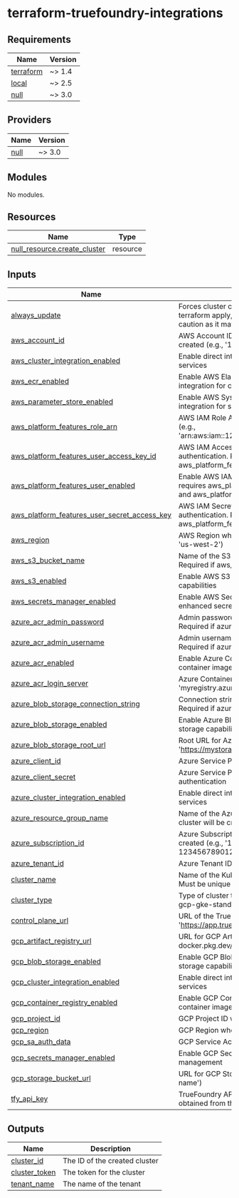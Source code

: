 # terraform-truefoundry-integrations

<!-- BEGIN_TF_DOCS -->
## Requirements

| Name | Version |
|------|---------|
| <a name="requirement_terraform"></a> [terraform](#requirement\_terraform) | ~> 1.4 |
| <a name="requirement_local"></a> [local](#requirement\_local) | ~> 2.5 |
| <a name="requirement_null"></a> [null](#requirement\_null) | ~> 3.0 |

## Providers

| Name | Version |
|------|---------|
| <a name="provider_null"></a> [null](#provider\_null) | ~> 3.0 |

## Modules

No modules.

## Resources

| Name | Type |
|------|------|
| [null_resource.create_cluster](https://registry.terraform.io/providers/hashicorp/null/latest/docs/resources/resource) | resource |

## Inputs

| Name | Description | Type | Default | Required |
|------|-------------|------|---------|:--------:|
| <a name="input_always_update"></a> [always\_update](#input\_always\_update) | Forces cluster configuration updates on every terraform apply, even without changes. Use with caution as it may cause unnecessary updates. | `bool` | `false` | no |
| <a name="input_aws_account_id"></a> [aws\_account\_id](#input\_aws\_account\_id) | AWS Account ID where the EKS cluster will be created (e.g., '123456789012') | `string` | `null` | no |
| <a name="input_aws_cluster_integration_enabled"></a> [aws\_cluster\_integration\_enabled](#input\_aws\_cluster\_integration\_enabled) | Enable direct integration with AWS EKS cluster services | `bool` | `true` | no |
| <a name="input_aws_ecr_enabled"></a> [aws\_ecr\_enabled](#input\_aws\_ecr\_enabled) | Enable AWS Elastic Container Registry (ECR) integration for container image storage | `bool` | `true` | no |
| <a name="input_aws_parameter_store_enabled"></a> [aws\_parameter\_store\_enabled](#input\_aws\_parameter\_store\_enabled) | Enable AWS Systems Manager Parameter Store integration for secret management | `bool` | `true` | no |
| <a name="input_aws_platform_features_role_arn"></a> [aws\_platform\_features\_role\_arn](#input\_aws\_platform\_features\_role\_arn) | AWS IAM Role ARN for role-based authentication (e.g., 'arn:aws:iam::123456789012:role/TrueFoundryRole') | `string` | `null` | no |
| <a name="input_aws_platform_features_user_access_key_id"></a> [aws\_platform\_features\_user\_access\_key\_id](#input\_aws\_platform\_features\_user\_access\_key\_id) | AWS IAM Access Key ID for user-based authentication. Required if aws\_platform\_features\_user\_enabled is true. | `string` | `null` | no |
| <a name="input_aws_platform_features_user_enabled"></a> [aws\_platform\_features\_user\_enabled](#input\_aws\_platform\_features\_user\_enabled) | Enable AWS IAM user-based authentication. If true, requires aws\_platform\_features\_user\_access\_key\_id and aws\_platform\_features\_user\_secret\_access\_key. | `bool` | `false` | no |
| <a name="input_aws_platform_features_user_secret_access_key"></a> [aws\_platform\_features\_user\_secret\_access\_key](#input\_aws\_platform\_features\_user\_secret\_access\_key) | AWS IAM Secret Access Key for user-based authentication. Required if aws\_platform\_features\_user\_enabled is true. | `string` | `null` | no |
| <a name="input_aws_region"></a> [aws\_region](#input\_aws\_region) | AWS Region where resources will be created (e.g., 'us-west-2') | `string` | `null` | no |
| <a name="input_aws_s3_bucket_name"></a> [aws\_s3\_bucket\_name](#input\_aws\_s3\_bucket\_name) | Name of the S3 bucket to use for cluster storage. Required if aws\_s3\_enabled is true. | `string` | `null` | no |
| <a name="input_aws_s3_enabled"></a> [aws\_s3\_enabled](#input\_aws\_s3\_enabled) | Enable AWS S3 integration for cluster storage capabilities | `bool` | `true` | no |
| <a name="input_aws_secrets_manager_enabled"></a> [aws\_secrets\_manager\_enabled](#input\_aws\_secrets\_manager\_enabled) | Enable AWS Secrets Manager integration for enhanced secrets management capabilities | `bool` | `false` | no |
| <a name="input_azure_acr_admin_password"></a> [azure\_acr\_admin\_password](#input\_azure\_acr\_admin\_password) | Admin password for Azure Container Registry. Required if azure\_acr\_enabled is true. | `string` | `null` | no |
| <a name="input_azure_acr_admin_username"></a> [azure\_acr\_admin\_username](#input\_azure\_acr\_admin\_username) | Admin username for Azure Container Registry. Required if azure\_acr\_enabled is true. | `string` | `null` | no |
| <a name="input_azure_acr_enabled"></a> [azure\_acr\_enabled](#input\_azure\_acr\_enabled) | Enable Azure Container Registry (ACR) integration for container image storage | `bool` | `true` | no |
| <a name="input_azure_acr_login_server"></a> [azure\_acr\_login\_server](#input\_azure\_acr\_login\_server) | Azure Container Registry login server URL (e.g., 'myregistry.azurecr.io') | `string` | `null` | no |
| <a name="input_azure_blob_storage_connection_string"></a> [azure\_blob\_storage\_connection\_string](#input\_azure\_blob\_storage\_connection\_string) | Connection string for Azure Storage Account. Required if azure\_blob\_storage\_enabled is true. | `string` | `null` | no |
| <a name="input_azure_blob_storage_enabled"></a> [azure\_blob\_storage\_enabled](#input\_azure\_blob\_storage\_enabled) | Enable Azure Blob Storage integration for cluster storage capabilities | `bool` | `true` | no |
| <a name="input_azure_blob_storage_root_url"></a> [azure\_blob\_storage\_root\_url](#input\_azure\_blob\_storage\_root\_url) | Root URL for Azure Storage Account (e.g., 'https://mystorageaccount.blob.core.windows.net') | `string` | `null` | no |
| <a name="input_azure_client_id"></a> [azure\_client\_id](#input\_azure\_client\_id) | Azure Service Principal Client ID for authentication | `string` | `null` | no |
| <a name="input_azure_client_secret"></a> [azure\_client\_secret](#input\_azure\_client\_secret) | Azure Service Principal Client Secret for authentication | `string` | `null` | no |
| <a name="input_azure_cluster_integration_enabled"></a> [azure\_cluster\_integration\_enabled](#input\_azure\_cluster\_integration\_enabled) | Enable direct integration with Azure AKS cluster services | `bool` | `true` | no |
| <a name="input_azure_resource_group_name"></a> [azure\_resource\_group\_name](#input\_azure\_resource\_group\_name) | Name of the Azure Resource Group where the AKS cluster will be created | `string` | `null` | no |
| <a name="input_azure_subscription_id"></a> [azure\_subscription\_id](#input\_azure\_subscription\_id) | Azure Subscription ID where the AKS cluster will be created (e.g., '12345678-1234-1234-1234-123456789012') | `string` | `null` | no |
| <a name="input_azure_tenant_id"></a> [azure\_tenant\_id](#input\_azure\_tenant\_id) | Azure Tenant ID associated with the subscription | `string` | `null` | no |
| <a name="input_cluster_name"></a> [cluster\_name](#input\_cluster\_name) | Name of the Kubernetes cluster to create or manage. Must be unique within your organization. | `string` | n/a | yes |
| <a name="input_cluster_type"></a> [cluster\_type](#input\_cluster\_type) | Type of cluster to create (aws-eks, azure-aks, or gcp-gke-standard) | `string` | n/a | yes |
| <a name="input_control_plane_url"></a> [control\_plane\_url](#input\_control\_plane\_url) | URL of the TrueFoundry control plane (e.g., 'https://app.truefoundry.com') | `string` | n/a | yes |
| <a name="input_gcp_artifact_registry_url"></a> [gcp\_artifact\_registry\_url](#input\_gcp\_artifact\_registry\_url) | URL for GCP Artifact Registry (e.g., 'LOCATION-docker.pkg.dev/PROJECT\_ID') | `string` | `null` | no |
| <a name="input_gcp_blob_storage_enabled"></a> [gcp\_blob\_storage\_enabled](#input\_gcp\_blob\_storage\_enabled) | Enable GCP Blob Storage integration for cluster storage capabilities | `bool` | `true` | no |
| <a name="input_gcp_cluster_integration_enabled"></a> [gcp\_cluster\_integration\_enabled](#input\_gcp\_cluster\_integration\_enabled) | Enable direct integration with GCP GKE cluster services | `bool` | `true` | no |
| <a name="input_gcp_container_registry_enabled"></a> [gcp\_container\_registry\_enabled](#input\_gcp\_container\_registry\_enabled) | Enable GCP Container Registry integration for container image storage | `bool` | `true` | no |
| <a name="input_gcp_project_id"></a> [gcp\_project\_id](#input\_gcp\_project\_id) | GCP Project ID where the GKE cluster will be created | `string` | `null` | no |
| <a name="input_gcp_region"></a> [gcp\_region](#input\_gcp\_region) | GCP Region where the GKE cluster is located | `string` | `null` | no |
| <a name="input_gcp_sa_auth_data"></a> [gcp\_sa\_auth\_data](#input\_gcp\_sa\_auth\_data) | GCP Service Account auth\_data | `string` | `null` | no |
| <a name="input_gcp_secrets_manager_enabled"></a> [gcp\_secrets\_manager\_enabled](#input\_gcp\_secrets\_manager\_enabled) | Enable GCP Secrets Manager integration for secret management | `bool` | `true` | no |
| <a name="input_gcp_storage_bucket_url"></a> [gcp\_storage\_bucket\_url](#input\_gcp\_storage\_bucket\_url) | URL for GCP Storage bucket (e.g., 'gs://bucket-name') | `string` | `null` | no |
| <a name="input_tfy_api_key"></a> [tfy\_api\_key](#input\_tfy\_api\_key) | TrueFoundry API key for authentication. Can be obtained from the TrueFoundry console. | `string` | n/a | yes |

## Outputs

| Name | Description |
|------|-------------|
| <a name="output_cluster_id"></a> [cluster\_id](#output\_cluster\_id) | The ID of the created cluster |
| <a name="output_cluster_token"></a> [cluster\_token](#output\_cluster\_token) | The token for the cluster |
| <a name="output_tenant_name"></a> [tenant\_name](#output\_tenant\_name) | The name of the tenant |
<!-- END_TF_DOCS -->
